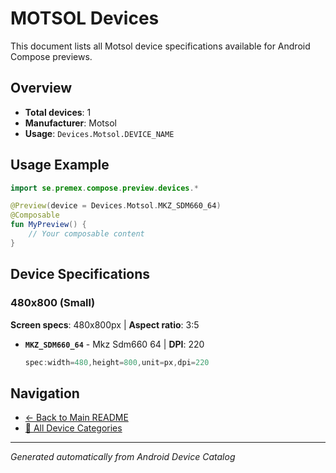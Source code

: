 # MOTSOL Devices

This document lists all Motsol device specifications available for Android Compose previews.

## Overview

- **Total devices**: 1
- **Manufacturer**: Motsol
- **Usage**: `Devices.Motsol.DEVICE_NAME`

## Usage Example

```kotlin
import se.premex.compose.preview.devices.*

@Preview(device = Devices.Motsol.MKZ_SDM660_64)
@Composable
fun MyPreview() {
    // Your composable content
}
```

## Device Specifications

### 480x800 (Small)

**Screen specs**: 480x800px | **Aspect ratio**: 3:5

- **`MKZ_SDM660_64`** - Mkz Sdm660 64 | **DPI**: 220
  ```kotlin
  spec:width=480,height=800,unit=px,dpi=220
  ```

## Navigation

- [← Back to Main README](../../README.md)
- [📱 All Device Categories](../README.md)

---
*Generated automatically from Android Device Catalog*
